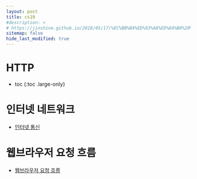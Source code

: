 ```yaml
---
layout: post
title: cs19
#description: >
# https://jinshine.github.io/2018/05/17/%EC%BB%B4%ED%93%A8%ED%84%B0%20%EA%B8%B0%EC%B4%88/%EB%A9%94%EB%AA%A8%EB%A6%AC%EA%B5%AC%EC%A1%B0/
sitemap: false
hide_last_modified: true
---
```

# HTTP

* toc
{:toc .large-only}

# 인터넷 네트워크

- [인터넷 통신](https://seouljoy.github.io/sub3http/2023-11-12-http01/)

# 웹브라우저 요청 흐름

- [웹브라우저 요청 흐름](https://seouljoy.github.io/sub3http/2023-11-13-http02/)